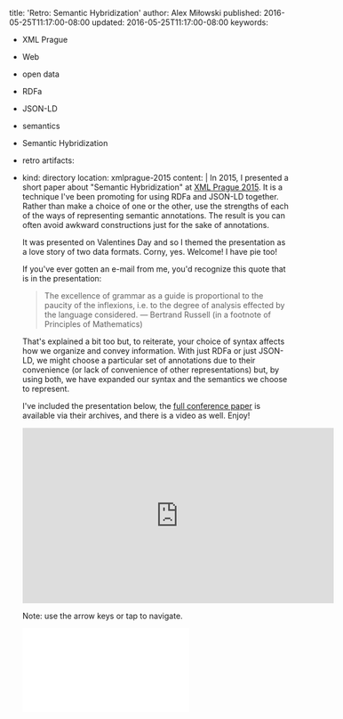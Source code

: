 title: 'Retro: Semantic Hybridization'
author: Alex Miłowski
published: 2016-05-25T11:17:00-08:00
updated: 2016-05-25T11:17:00-08:00
keywords:
- XML Prague
- Web
- open data
- RDFa
- JSON-LD
- semantics
- Semantic Hybridization
- retro
artifacts:
- kind: directory
  location: xmlprague-2015
content: |
   In 2015, I presented a short paper about "Semantic Hybridization" at [XML Prague 2015](http://www.xmlprague.cz/archive/). It is a technique I've been promoting for using RDFa and JSON-LD together.  Rather than make a choice of one or the other, use the strengths of each of the ways of representing semantic annotations.  The result is you can often avoid awkward constructions just for the sake of annotations.

   It was presented on Valentines Day and so I themed the presentation as a love story of two data formats.  Corny, yes.  Welcome!  I have pie too!

   If you've ever gotten an e-mail from me, you'd recognize this quote that is in the presentation:

   > The excellence of grammar as a guide is proportional to the paucity of the inflexions, i.e. to the degree of analysis effected by the language considered. — Bertrand Russell (in a footnote of Principles of Mathematics)

   That's explained a bit too but, to reiterate, your choice of syntax affects how we organize and convey information.  With just RDFa or just JSON-LD, we might choose a particular set of annotations due to their convenience (or lack of convenience of other representations) but, by using both, we have expanded our syntax and the semantics we choose to represent.

   I've included the presentation below, the [full conference paper](http://archive.xmlprague.cz/2015/files/xmlprague-2015-proceedings.pdf) is available via their archives, and there is a video as well.  Enjoy!

   <div class='embed'><iframe width="560" height="315" src="https://www.youtube.com/embed/tbxdM-5cQVk" frameborder="0" allowfullscreen></iframe></div>

   Note: use the arrow keys or tap to navigate.

   <div class='embed'><iframe src='xmlprague-2015/index.xhtml' frameborder="0" scrolling="no"></iframe></div>
